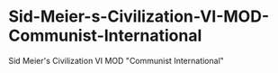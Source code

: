 # Sid-Meier-s-Civilization-VI-MOD-Communist-International
Sid Meier's Civilization VI MOD "Communist International"
